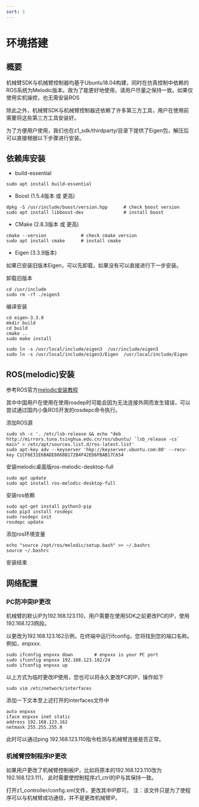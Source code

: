 ```yaml
---
sort: 1
---
```


# 环境搭建

## 概要

机械臂SDK与机械臂控制器均基于Ubuntu18.04构建，同时在仿真控制中依赖的ROS系统为Melodic版本。故为了能更好地使用，请用户尽量之保持一致。如果仅使用实机操控，也无需安装ROS

除此之外，机械臂SDK与机械臂控制器还依赖了许多第三方工具，用户在使用前需要将这些第三方工具安装好。

为了方便用户使用，我们也在z1_sdk/thirdparty/目录下提供了Eigen包，解压后可以直接根据以下步骤进行安装。

## 依赖库安装

+ build-essential

```shell
sudo apt install build-essential
```

+ Boost (1.5.4版本 或 更高)

```shell
dpkg -S /usr/include/boost/version.hpp      # check boost version
sudo apt install libboost-dev               # install boost
```

+ CMake (2.8.3版本 或 更高)
  
```shell
cmake --version             # check cmake version
sudo apt install cmake      # install cmake
```

<!-- + GCC(GLIBCXX 3.4.22版本或更高)

可以通过以下命令行查看当前GLIBCXX版本信息

```shell
strings /usr/lib/x86_64-linux-gnu/libstdc++.so.6 | grep GLIBCXX
```

upgrade

```shell
sudo add-apt-repository ppa:ubuntu-toolchain-r/test
sudo apt-get update
sudo apt-get install gcc-4.9
sudo apt-get upgrade libstdc++6
``` -->

+ Eigen (3.3.9版本)

如果已安装旧版本Eigen，可以先卸载，如果没有可以直接进行下一步安装。

卸载旧版本

```shell
cd /usr/include
sudo rm -rf ./eigen3
```

编译安装

```shell
cd eigen-3.3.9
mkdir build
cd build
cmake ..
sudo make install

sudo ln -s /usr/local/include/eigen3  /usr/include/eigen3
sudo ln -s /usr/local/include/eigen3/Eigen  /usr/local/include/Eigen
```

<!-- + LCM (1.4.0版本)

```shell
cd lcm-1.4.0
mkdir build && cd build
cmake ..
make
sudo make install
``` -->

## ROS(melodic)安装

参考ROS官方[melodic安装教程](http://wiki.ros.org/melodic/Installation/Ubuntu)

其中中国用户在使用在使用rosdep时可能会因为无法连接外网而发生错误，可以尝试通过国内小鱼ROS开发的rosdepc命令执行。

添加ROS源

```shell
sudo sh -c '. /etc/lsb-release && echo "deb http://mirrors.tuna.tsinghua.edu.cn/ros/ubuntu/ `lsb_release -cs` main" > /etc/apt/sources.list.d/ros-latest.list'
sudo apt-key adv --keyserver 'hkp://keyserver.ubuntu.com:80' --recv-key C1CF6E31E6BADE8868B172B4F42ED6FBAB17C654
```

安装melodic桌面版ros-melodic-desktop-full

```shell
sudo apt update
sudo apt install ros-melodic-desktop-full
```

安装ros依赖

```shell
sudo apt-get install python3-pip 
sudo pip3 install rosdepc
sudo rosdepc init
rosdepc update
```

添加ros环境变量

```shell
echo "source /opt/ros/melodic/setup.bash" >> ~/.bashrc
source ~/.bashrc
```

安装结束

## 网络配置

### PC防冲突IP更改

机械臂的默认IP为192.168.123.110，用户需要在使用SDK之前更改PC的IP，使用192.168.123网段。

以更改为192.168.123.162示例，在终端中运行ifconfig，您将找到您的端口名称。例如，enpxxx.

```shell
sudo ifconfig enpxxx down        # enpxxx is your PC port 
sudo ifconfig enpxxx 192.168.123.162/24 
sudo ifconfig enpxxx up 
```

以上方式为临时更改IP使用，您也可以将永久更改PC的IP，操作如下

```shell
sudo vim /etc/network/interfaces
```

添加一下文本至上述打开的interfaces文件中

```shell
auto enpxxx
iface enpxxx inet static
address 192.168.123.162
netmask 255.255.255.0
```

此时可以通过ping 192.168.123.110指令检测与机械臂连接是否正常。

### 机械臂控制程序IP更改

如果用户更改了机械臂控制板IP，比如将原本的192.168.123.110改为192.168.123.111，
此时需要使控制程序z1_ctrl的IP与其保持一致。

打开z1_controller/config.xml文件，更改其中IP即可。
注：该文件只是为了使程序可以与机械臂成功通信，并不是更改机械臂IP。
